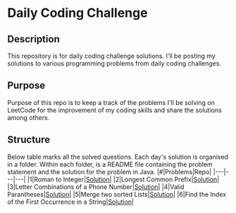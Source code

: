 # Daily Coding Challenge
## Description
This repository is for daily coding challenge solutions. I'll be posting my solutions to various programming problems from daily coding challenges.
## Purpose 
Purpose of this repo is to keep a track of the problems I'll be solving on LeetCode for the improvement of my coding skills and share the solutions among others.
## Structure
Below table marks all the solved questions. Each day's solution is organised in a folder. Within each folder, is a README file containing the problem statement and the solution for the problem in Java.
|#|Problems|Repo|
|---|---|---|
|1|Roman to Integer|[Solution](https://github.com/HrutikS/ProblemSolving/tree/f5d0dbc685b867bddaa60111c196ba9bc8a9e977/Roman%20To%20Integer)|
|2|Longest Common Prefix|[Solution](https://github.com/HrutikS/ProblemSolving/tree/b359fb8bb3d1c5bdafa4b883511344f59fa78f0e/Longest%20Common%20Prefix)|
|3|Letter Combinations of a Phone Number|[Solution](https://github.com/HrutikS/ProblemSolving/tree/d9f495dbfd2fcc75f97ac4a7cb9ee2ce6709abdd/Letter%20Combinations%20of%20a%20Phone%20Number)|
|4|Valid Parantheses|[Solution]()|
|5|Merge two sorted Lists|[Solution]()|
|6|Find the Index of the First Occurrence in a String|[Solution]()|

